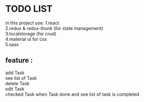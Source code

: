 # TODO LIST
 in this project use:
 1.react\
 2.redux & redux-thunk (for state management)\
 3.localstorage (for crud)\
 4.material ul for css\
 5.sass
 
 ## feature :
 add Task\
 see list of Task\
 delete Task\
 edit Task\
 checked Task when Task done and see list of task is completed
 
